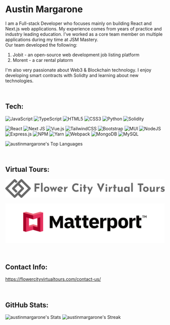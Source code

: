 # Austin Margarone

I am a Full-stack Developer who focuses mainly on building React and Next.js web applications. My experience comes from years of practice and industry leading education. 
I've worked as a core team member on multiple applications during my time at JSM Mastery. 
<br>
Our team developed the following:
1. Jobit - an open-source web development job listing platform
2. Morent - a car rental platorm 

I'm also very passionate about Web3 & Blockchain technology. I enjoy developing smart contracts with Solidty and learning about new technologies. 

<br>

## Tech:

![JavaScript](https://img.shields.io/badge/javascript-%23323330.svg?style=for-the-badge&logo=javascript&logoColor=%23F7DF1E) 
![TypeScript](https://img.shields.io/badge/typescript-%23007ACC.svg?style=for-the-badge&logo=typescript&logoColor=white) 
![HTML5](https://img.shields.io/badge/html5-%23E34F26.svg?style=for-the-badge&logo=html5&logoColor=white) 
![CSS3](https://img.shields.io/badge/css3-%231572B6.svg?style=for-the-badge&logo=css3&logoColor=white) 
![Python](https://img.shields.io/badge/python-3670A0?style=for-the-badge&logo=python&logoColor=ffdd54) 
![Solidity](https://img.shields.io/badge/Solidity-%23363636.svg?style=for-the-badge&logo=solidity&logoColor=white) 

![React](https://img.shields.io/badge/react-%2320232a.svg?style=for-the-badge&logo=react&logoColor=%2361DAFB) 
![Next JS](https://img.shields.io/badge/Next-black?style=for-the-badge&logo=next.js&logoColor=white) 
![Vue.js](https://img.shields.io/badge/vuejs-%2335495e.svg?style=for-the-badge&logo=vuedotjs&logoColor=%234FC08D) 
![TailwindCSS](https://img.shields.io/badge/tailwindcss-%2338B2AC.svg?style=for-the-badge&logo=tailwind-css&logoColor=white)
![Bootstrap](https://img.shields.io/badge/bootstrap-%23563D7C.svg?style=for-the-badge&logo=bootstrap&logoColor=white) 
![MUI](https://img.shields.io/badge/MUI-%230081CB.svg?style=for-the-badge&logo=material-ui&logoColor=white) 
![NodeJS](https://img.shields.io/badge/node.js-6DA55F?style=for-the-badge&logo=node.js&logoColor=white) 
![Express.js](https://img.shields.io/badge/express.js-%23404d59.svg?style=for-the-badge&logo=express&logoColor=%2361DAFB) 
![NPM](https://img.shields.io/badge/NPM-%23000000.svg?style=for-the-badge&logo=npm&logoColor=white) 
![Yarn](https://img.shields.io/badge/yarn-%232C8EBB.svg?style=for-the-badge&logo=yarn&logoColor=white) 
![Webpack](https://img.shields.io/badge/webpack-%238DD6F9.svg?style=for-the-badge&logo=webpack&logoColor=black)
![MongoDB](https://img.shields.io/badge/MongoDB-%234ea94b.svg?style=for-the-badge&logo=mongodb&logoColor=white) 
![MySQL](https://img.shields.io/badge/mysql-%2300f.svg?style=for-the-badge&logo=mysql&logoColor=white) 

![austinmargarone's Top Languages](https://github-readme-stats.vercel.app/api/top-langs/?username=austinmargarone&theme=tokyonight&show_icons=true&hide_border=true&layout=compact)

<br>

## Virtual Tours:
![Logo](logo.png "Logo")

![Matterport](Matterport.png) 

<br>

## Contact Info:

https://flowercityvirtualtours.com/contact-us/

<br>

## GitHub Stats:
![austinmargarone's Stats](https://github-readme-stats.vercel.app/api?username=austinmargarone&theme=tokyonight&show_icons=true&hide_border=true&count_private=true)
![austinmargarone's Streak](https://github-readme-streak-stats.herokuapp.com/?user=austinmargarone&theme=tokyonight&hide_border=true)
